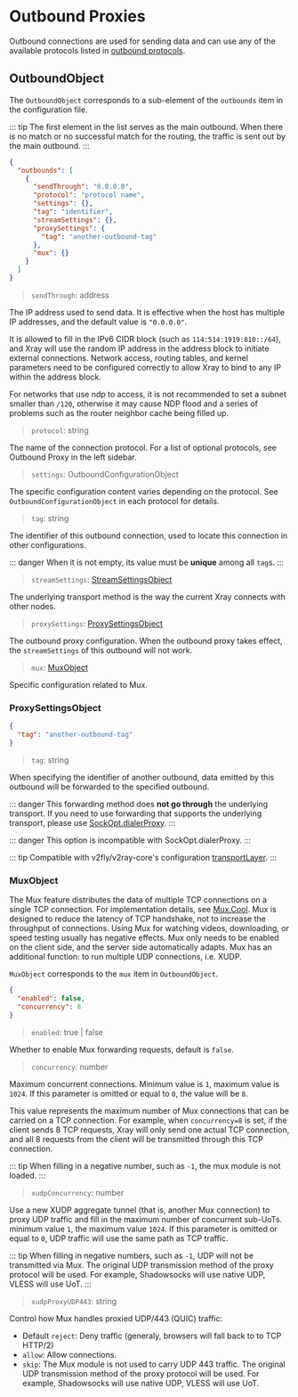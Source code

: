 # Outbound Proxies

Outbound connections are used for sending data and can use any of the available protocols listed in [outbound protocols](./outbounds/).

## OutboundObject

The `OutboundObject` corresponds to a sub-element of the `outbounds` item in the configuration file.

::: tip
The first element in the list serves as the main outbound. When there is no match or no successful match for the routing, the traffic is sent out by the main outbound.
:::

```json
{
  "outbounds": [
    {
      "sendThrough": "0.0.0.0",
      "protocol": "protocol name",
      "settings": {},
      "tag": "identifier",
      "streamSettings": {},
      "proxySettings": {
        "tag": "another-outbound-tag"
      },
      "mux": {}
    }
  ]
}
```

> `sendThrough`: address

The IP address used to send data. It is effective when the host has multiple IP addresses, and the default value is `"0.0.0.0"`.

It is allowed to fill in the IPv6 CIDR block (such as `114:514:1919:810::/64`),
and Xray will use the random IP address in the address block to initiate
external connections. Network access, routing tables, and kernel parameters
need to be configured correctly to allow Xray to bind to any IP within the
address block.

For networks that use ndp to access, it is not recommended to set a subnet
smaller than `/120`, otherwise it may cause NDP flood and a series of problems
such as the router neighbor cache being filled up.

> `protocol`: string

The name of the connection protocol. For a list of optional protocols, see
Outbound Proxy in the left sidebar.

> `settings`: OutboundConfigurationObject

The specific configuration content varies depending on the protocol. See `OutboundConfigurationObject` in each protocol for details.

> `tag`: string

The identifier of this outbound connection, used to locate this connection in other configurations.

::: danger
When it is not empty, its value must be **unique** among all `tag`s.
:::

> `streamSettings`: [StreamSettingsObject](./transport.md#streamsettingsobject)

The underlying transport method is the way the current Xray connects with other nodes.

> `proxySettings`: [ProxySettingsObject](#proxysettingsobject)

The outbound proxy configuration. When the outbound proxy takes effect, the
`streamSettings` of this outbound will not work.

> `mux`: [MuxObject](#muxobject)

Specific configuration related to Mux.

### ProxySettingsObject

```json
{
  "tag": "another-outbound-tag"
}
```

> `tag`: string

When specifying the identifier of another outbound, data emitted by this outbound will be forwarded to the specified outbound.

::: danger
This forwarding method does **not go through** the underlying transport. If you need to use forwarding that supports the underlying transport, please use [SockOpt.dialerProxy](./transport.md#sockoptobject).
:::

::: danger
This option is incompatible with SockOpt.dialerProxy.
:::

::: tip
Compatible with v2fly/v2ray-core's configuration [transportLayer](https://www.v2fly.org/config/outbounds.html#proxysettingsobject).
:::

### MuxObject

The Mux feature distributes the data of multiple TCP connections on a single TCP connection. For implementation details, see [Mux.Cool](../../development/protocols/muxcool). Mux is designed to reduce the latency of TCP handshake, not to increase the throughput of connections. Using Mux for watching videos, downloading, or speed testing usually has negative effects. Mux only needs to be enabled on the client side, and the server side automatically adapts. Mux has an additional function: to run multiple UDP connections, i.e. XUDP.

`MuxObject` corresponds to the `mux` item in `OutboundObject`.

```json
{
  "enabled": false,
  "concurrency": 8
}
```

> `enabled`: true | false

Whether to enable Mux forwarding requests, default is `false`.

> `concurrency`: number

Maximum concurrent connections. Minimum value is `1`, maximum value is `1024`.
If this parameter is omitted or equal to `0`, the value will be `8`.

This value represents the maximum number of Mux connections that can be carried on a TCP connection. For example, when `concurrency=8` is set, if the client sends 8 TCP requests, Xray will only send one actual TCP connection, and all 8 requests from the client will be transmitted through this TCP connection.

::: tip
When filling in a negative number, such as `-1`, the mux module is not loaded.
:::

> `xudpConcurrency`: number

Use a new XUDP aggregate tunnel (that is, another Mux connection) to proxy UDP
traffic and fill in the maximum number of concurrent sub-UoTs. minimum value
`1`, the maximum value `1024`. If this parameter is omitted or equal to `0`,
UDP traffic will use the same path as TCP traffic.

::: tip
When filling in negative numbers, such as `-1`, UDP will not be transmitted via
Mux. The original UDP transmission method of the proxy protocol will be used.
For example, Shadowsocks will use native UDP, VLESS will use UoT.
:::

> `xudpProxyUDP443`: string

Control how Mux handles proxied UDP/443 (QUIC) traffic:

- Default `reject`: Deny traffic (generaly, browsers will fall back to to TCP HTTP/2)
- `allow`: Allow connections.
- `skip`: The Mux module is not used to carry UDP 443 traffic. The original UDP
  transmission method of the proxy protocol will be used. For example,
  Shadowsocks will use native UDP, VLESS will use UoT.
